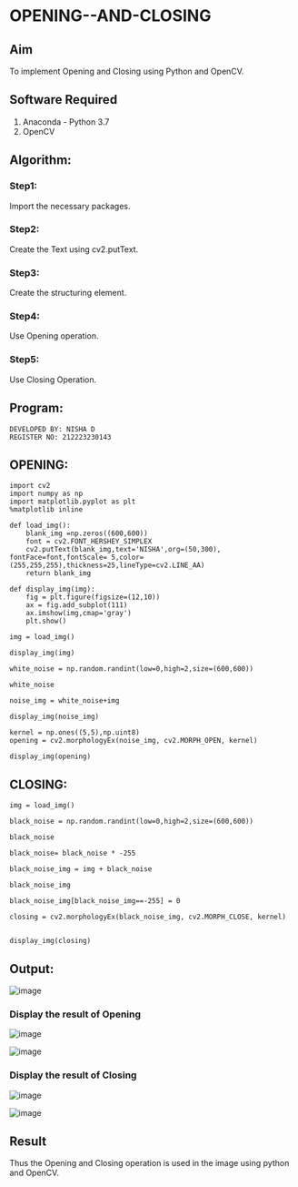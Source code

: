 # OPENING--AND-CLOSING
## Aim
To implement Opening and Closing using Python and OpenCV.

## Software Required
1. Anaconda - Python 3.7
2. OpenCV
## Algorithm:
### Step1:
Import the necessary packages.

### Step2:
Create the Text using cv2.putText.

### Step3:
Create the structuring element.

### Step4:
Use Opening operation.

### Step5:
Use Closing Operation. 
## Program:
```
DEVELOPED BY: NISHA D
REGISTER NO: 212223230143
```
## OPENING:
```
import cv2
import numpy as np
import matplotlib.pyplot as plt
%matplotlib inline

def load_img():
    blank_img =np.zeros((600,600))
    font = cv2.FONT_HERSHEY_SIMPLEX
    cv2.putText(blank_img,text='NISHA',org=(50,300), fontFace=font,fontScale= 5,color=(255,255,255),thickness=25,lineType=cv2.LINE_AA)
    return blank_img

def display_img(img):
    fig = plt.figure(figsize=(12,10))
    ax = fig.add_subplot(111)
    ax.imshow(img,cmap='gray')
    plt.show()

img = load_img()

display_img(img)

white_noise = np.random.randint(low=0,high=2,size=(600,600))

white_noise

noise_img = white_noise+img

display_img(noise_img)

kernel = np.ones((5,5),np.uint8)
opening = cv2.morphologyEx(noise_img, cv2.MORPH_OPEN, kernel)

display_img(opening)
```

## CLOSING:

```
img = load_img()

black_noise = np.random.randint(low=0,high=2,size=(600,600))

black_noise

black_noise= black_noise * -255

black_noise_img = img + black_noise

black_noise_img

black_noise_img[black_noise_img==-255] = 0

closing = cv2.morphologyEx(black_noise_img, cv2.MORPH_CLOSE, kernel)


display_img(closing)
```
## Output:

![image](https://github.com/user-attachments/assets/4638ed9b-e5f9-4729-99bc-02d3d5f8dbb6)


### Display the result of Opening

![image](https://github.com/user-attachments/assets/949bac72-aa2b-44b9-84b0-e962b413ed4b)


![image](https://github.com/user-attachments/assets/bcb74c43-113a-4ed0-94b8-e6fd9d32cb21)



### Display the result of Closing

![image](https://github.com/user-attachments/assets/94f664aa-d1a8-46fd-8179-a9ec252b1a1a)



![image](https://github.com/user-attachments/assets/943aa9fb-bbae-48a9-be8e-7bc2f3fd4b0d)

## Result
Thus the Opening and Closing operation is used in the image using python and OpenCV.
